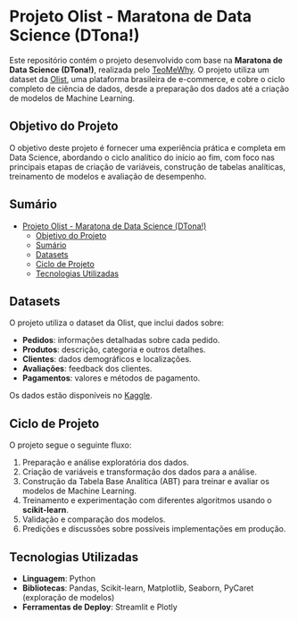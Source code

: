 # Projeto Olist - Maratona de Data Science (DTona!)

Este repositório contém o projeto desenvolvido com base na **Maratona de Data Science (DTona!)**, realizada pelo [TeoMeWhy](https://www.twitch.tv/teomewhy). O projeto utiliza um dataset da [Olist](https://www.kaggle.com/datasets/olistbr/brazilian-ecommerce), uma plataforma brasileira de e-commerce, e cobre o ciclo completo de ciência de dados, desde a preparação dos dados até a criação de modelos de Machine Learning.

## Objetivo do Projeto

O objetivo deste projeto é fornecer uma experiência prática e completa em Data Science, abordando o ciclo analítico do início ao fim, com foco nas principais etapas de criação de variáveis, construção de tabelas analíticas, treinamento de modelos e avaliação de desempenho.

## Sumário

- [Projeto Olist - Maratona de Data Science (DTona!)](#projeto-olist---maratona-de-data-science-dtona)
  - [Objetivo do Projeto](#objetivo-do-projeto)
  - [Sumário](#sumário)
  - [Datasets](#datasets)
  - [Ciclo de Projeto](#ciclo-de-projeto)
  - [Tecnologias Utilizadas](#tecnologias-utilizadas)

## Datasets

O projeto utiliza o dataset da Olist, que inclui dados sobre:
- **Pedidos**: informações detalhadas sobre cada pedido.
- **Produtos**: descrição, categoria e outros detalhes.
- **Clientes**: dados demográficos e localizações.
- **Avaliações**: feedback dos clientes.
- **Pagamentos**: valores e métodos de pagamento.
  
Os dados estão disponíveis no [Kaggle](https://www.kaggle.com/datasets/olistbr/brazilian-ecommerce).

## Ciclo de Projeto

O projeto segue o seguinte fluxo:
1. Preparação e análise exploratória dos dados.
2. Criação de variáveis e transformação dos dados para a análise.
3. Construção da Tabela Base Analítica (ABT) para treinar e avaliar os modelos de Machine Learning.
4. Treinamento e experimentação com diferentes algoritmos usando o **scikit-learn**.
5. Validação e comparação dos modelos.
6. Predições e discussões sobre possíveis implementações em produção.

## Tecnologias Utilizadas

- **Linguagem**: Python
- **Bibliotecas**: Pandas, Scikit-learn, Matplotlib, Seaborn, PyCaret (exploração de modelos)
- **Ferramentas de Deploy**: Streamlit e Plotly
